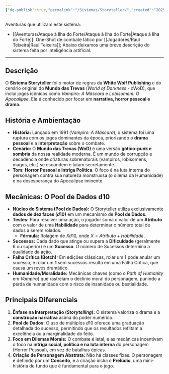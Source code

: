 ```yaml
---
{"dg-publish":true,"permalink":"/Sistemas/Storyteller/","created":"2025-10-13T19:21:29.633-03:00"}
---
```


Aventuras que utilizam este sistema:
- [[Aventuras/Ataque à Ilha do Forte/Ataque à Ilha do Forte\|Ataque à Ilha do Forte]]: One-Shot de combate tático por [[Jogadores/Raul Teixeira\|Raul Teixeira]];
Abaixo deixamos uma breve descrição do sistema feita por inteligência artificial.

---
## Descrição

O **Sistema Storyteller** foi o motor de regras da **White Wolf Publishing** e do cenário original do **Mundo das Trevas** (*World of Darkness* - oWoD), que inclui jogos icônicos como *Vampiro: A Máscara* e *Lobisomem: O Apocalipse*. Ele é conhecido por focar em **narrativa, horror pessoal e drama**.

## História e Ambientação

* **História:** Lançado em 1991 (*Vampiro: A Máscara*), o sistema foi uma ruptura com os jogos dominantes da época, priorizando o **drama pessoal** e a **interpretação** sobre o combate.
* **Cenário:** O **Mundo das Trevas (WoD)** é uma versão **gótico-punk e sombria** da nossa realidade moderna. É um mundo de corrupção e decadência onde criaturas sobrenaturais (vampiros, lobisomens, magos, etc.) se escondem e lutam secretamente.
* **Tom:** **Horror Pessoal e Intriga Política**. O foco é na luta interna do personagem contra sua natureza monstruosa (o dilema da Humanidade) e na desesperança do Apocalipse iminente.

## Mecânicas: O Pool de Dados d10

* **Núcleo do Sistema (Pool de Dados):** O Storyteller utiliza exclusivamente **dados de dez faces ($d10$)** em um mecanismo de **Pool de Dados**.
* **Testes:** Para resolver uma ação, o jogador soma o valor de um **Atributo** com o valor de uma **Habilidade** para determinar o número total de dados a serem rolados.
    * **Fórmula:** Rolagem de $Xd10$, onde $X = Atributo + Habilidade$.
* **Sucessos:** Cada dado que atinge ou supera a **Dificuldade** (geralmente 6 ou superior) é um **Sucesso**. O número de Sucessos determina a qualidade da ação.
* **Falha Crítica (Botch):** Em edições clássicas, rolar um **1** pode anular um sucesso, e rolar um **1** sem sucessos resulta em uma Falha Crítica, que causa um revés dramático.
* **Humanidade/Moralidade:** Mecânicas chaves (como o *Path of Humanity* em *Vampiro*) que rastreiam o declínio moral do personagem, punindo a perda de humanidade com o risco de insanidade ou bestialidade.

## Principais Diferenciais

1.  **Ênfase na Interpretação (*Storytelling*):** O sistema valoriza o drama e a **construção narrativa** acima do poder numérico.
2.  **Pool de Dados:** O uso de múltiplos $d10$ oferece uma graduação detalhada do sucesso, permitindo que os resultados reflitam a excelência ou a marginalidade do feito.
3.  **Foco em Dilemas Morais:** O combate é letal, e as mecânicas incentivam o foco na **intriga social, política e na luta interna** do personagem (Horror Pessoal), em vez de batalhas épicas.
4.  **Criação de Personagem Abstrata:** Não há classes fixas. O personagem é definido por um **Conceito**, e a criação inclui o **Prelúdio**, uma mini-história de fundo que é fundamental para o jogo.